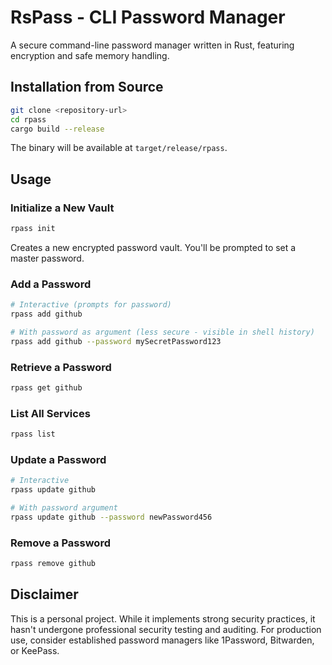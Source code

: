 # RsPass - CLI Password Manager

A secure command-line password manager written in Rust, featuring encryption and safe memory handling.

## Installation from Source

```bash
git clone <repository-url>
cd rpass
cargo build --release
```

The binary will be available at `target/release/rpass`.

## Usage

### Initialize a New Vault

```bash
rpass init
```

Creates a new encrypted password vault. You'll be prompted to set a master password.

### Add a Password

```bash
# Interactive (prompts for password)
rpass add github

# With password as argument (less secure - visible in shell history)
rpass add github --password mySecretPassword123
```

### Retrieve a Password

```bash
rpass get github
```

### List All Services

```bash
rpass list
```

### Update a Password

```bash
# Interactive
rpass update github

# With password argument
rpass update github --password newPassword456
```

### Remove a Password

```bash
rpass remove github
```

## Disclaimer

This is a personal project. While it implements strong security practices, it hasn't undergone professional security testing and auditing. For production use, consider established password managers like 1Password, Bitwarden, or KeePass.
